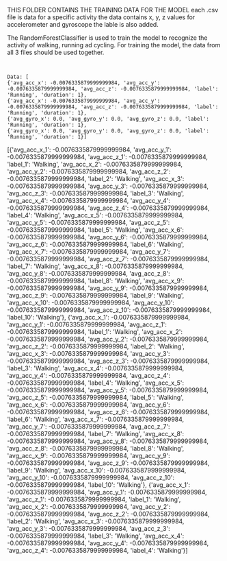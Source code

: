 THIS FOLDER CONTAINS THE TRAINING DATA FOR THE MODEL
each .csv file is data for a specific activity
the data contains x, y, z values for accelerometer and gyroscope the lable is also added.

The RandomForestClassifier is used to train the model to recognize the activity of walking, running ad cycling.
For training the model, the data from all 3 files should be used together.

```


Data: [
{'avg_acc_x': -0.0076335879999999984, 'avg_acc_y': -0.0076335879999999984, 'avg_acc_z': -0.0076335879999999984, 'label': 'Running', 'duration': 1},
{'avg_acc_x': -0.0076335879999999984, 'avg_acc_y': -0.0076335879999999984, 'avg_acc_z': -0.0076335879999999984, 'label': 'Running', 'duration': 1},
{'avg_gyro_x': 0.0, 'avg_gyro_y': 0.0, 'avg_gyro_z': 0.0, 'label': 'Running', 'duration': 1},
{'avg_gyro_x': 0.0, 'avg_gyro_y': 0.0, 'avg_gyro_z': 0.0, 'label': 'Running', 'duration': 1}]
```

[{'avg_acc_x_1': -0.0076335879999999984, 'avg_acc_y_1': -0.0076335879999999984, 'avg_acc_z_1': -0.0076335879999999984, 'label_1': 'Walking', 'avg_acc_x_2': -0.0076335879999999984, 'avg_acc_y_2': -0.0076335879999999984, 'avg_acc_z_2': -0.0076335879999999984, 'label_2': 'Walking', 'avg_acc_x_3': -0.0076335879999999984, 'avg_acc_y_3': -0.0076335879999999984, 'avg_acc_z_3': -0.0076335879999999984, 'label_3': 'Walking', 'avg_acc_x_4': -0.0076335879999999984, 'avg_acc_y_4': -0.0076335879999999984, 'avg_acc_z_4': -0.0076335879999999984, 'label_4': 'Walking', 'avg_acc_x_5': -0.0076335879999999984, 'avg_acc_y_5': -0.0076335879999999984, 'avg_acc_z_5': -0.0076335879999999984, 'label_5': 'Walking', 'avg_acc_x_6': -0.0076335879999999984, 'avg_acc_y_6': -0.0076335879999999984, 'avg_acc_z_6': -0.0076335879999999984, 'label_6': 'Walking', 'avg_acc_x_7': -0.0076335879999999984, 'avg_acc_y_7': -0.0076335879999999984, 'avg_acc_z_7': -0.0076335879999999984, 'label_7': 'Walking', 'avg_acc_x_8': -0.0076335879999999984, 'avg_acc_y_8': -0.0076335879999999984, 'avg_acc_z_8': -0.0076335879999999984, 'label_8': 'Walking', 'avg_acc_x_9': -0.0076335879999999984, 'avg_acc_y_9': -0.0076335879999999984, 'avg_acc_z_9': -0.0076335879999999984, 'label_9': 'Walking', 'avg_acc_x_10': -0.0076335879999999984, 'avg_acc_y_10': -0.0076335879999999984, 'avg_acc_z_10': -0.0076335879999999984, 'label_10': 'Walking'},
{'avg_acc_x_1': -0.0076335879999999984, 'avg_acc_y_1': -0.0076335879999999984, 'avg_acc_z_1': -0.0076335879999999984, 'label_1': 'Walking', 'avg_acc_x_2': -0.0076335879999999984, 'avg_acc_y_2': -0.0076335879999999984, 'avg_acc_z_2': -0.0076335879999999984, 'label_2': 'Walking', 'avg_acc_x_3': -0.0076335879999999984, 'avg_acc_y_3': -0.0076335879999999984, 'avg_acc_z_3': -0.0076335879999999984, 'label_3': 'Walking', 'avg_acc_x_4': -0.0076335879999999984, 'avg_acc_y_4': -0.0076335879999999984, 'avg_acc_z_4': -0.0076335879999999984, 'label_4': 'Walking', 'avg_acc_x_5': -0.0076335879999999984, 'avg_acc_y_5': -0.0076335879999999984, 'avg_acc_z_5': -0.0076335879999999984, 'label_5': 'Walking', 'avg_acc_x_6': -0.0076335879999999984, 'avg_acc_y_6': -0.0076335879999999984, 'avg_acc_z_6': -0.0076335879999999984, 'label_6': 'Walking', 'avg_acc_x_7': -0.0076335879999999984, 'avg_acc_y_7': -0.0076335879999999984, 'avg_acc_z_7': -0.0076335879999999984, 'label_7': 'Walking', 'avg_acc_x_8': -0.0076335879999999984, 'avg_acc_y_8': -0.0076335879999999984, 'avg_acc_z_8': -0.0076335879999999984, 'label_8': 'Walking', 'avg_acc_x_9': -0.0076335879999999984, 'avg_acc_y_9': -0.0076335879999999984, 'avg_acc_z_9': -0.0076335879999999984, 'label_9': 'Walking', 'avg_acc_x_10': -0.0076335879999999984, 'avg_acc_y_10': -0.0076335879999999984, 'avg_acc_z_10': -0.0076335879999999984, 'label_10': 'Walking'},
{'avg_acc_x_1': -0.0076335879999999984, 'avg_acc_y_1': -0.0076335879999999984, 'avg_acc_z_1': -0.0076335879999999984, 'label_1': 'Walking', 'avg_acc_x_2': -0.0076335879999999984, 'avg_acc_y_2': -0.0076335879999999984, 'avg_acc_z_2': -0.0076335879999999984, 'label_2': 'Walking', 'avg_acc_x_3': -0.0076335879999999984, 'avg_acc_y_3': -0.0076335879999999984, 'avg_acc_z_3': -0.0076335879999999984, 'label_3': 'Walking', 'avg_acc_x_4': -0.0076335879999999984, 'avg_acc_y_4': -0.0076335879999999984, 'avg_acc_z_4': -0.0076335879999999984, 'label_4': 'Walking'}]
